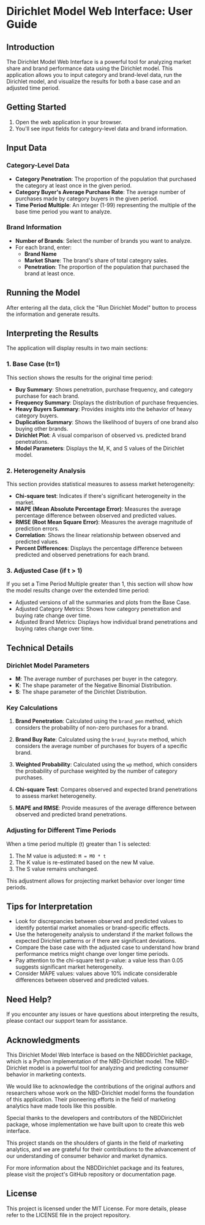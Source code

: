 # Dirichlet Model Web Interface: User Guide

## Introduction

The Dirichlet Model Web Interface is a powerful tool for analyzing market share and brand performance data using the Dirichlet model. This application allows you to input category and brand-level data, run the Dirichlet model, and visualize the results for both a base case and an adjusted time period.

## Getting Started

1. Open the web application in your browser.
2. You'll see input fields for category-level data and brand information.

## Input Data

### Category-Level Data
- **Category Penetration**: The proportion of the population that purchased the category at least once in the given period.
- **Category Buyer's Average Purchase Rate**: The average number of purchases made by category buyers in the given period.
- **Time Period Multiple**: An integer (1-99) representing the multiple of the base time period you want to analyze.

### Brand Information
- **Number of Brands**: Select the number of brands you want to analyze.
- For each brand, enter:
  - **Brand Name**
  - **Market Share**: The brand's share of total category sales.
  - **Penetration**: The proportion of the population that purchased the brand at least once.

## Running the Model

After entering all the data, click the "Run Dirichlet Model" button to process the information and generate results.

## Interpreting the Results

The application will display results in two main sections:

### 1. Base Case (t=1)

This section shows the results for the original time period:

- **Buy Summary**: Shows penetration, purchase frequency, and category purchase for each brand.
- **Frequency Summary**: Displays the distribution of purchase frequencies.
- **Heavy Buyers Summary**: Provides insights into the behavior of heavy category buyers.
- **Duplication Summary**: Shows the likelihood of buyers of one brand also buying other brands.
- **Dirichlet Plot**: A visual comparison of observed vs. predicted brand penetrations.
- **Model Parameters**: Displays the M, K, and S values of the Dirichlet model.

### 2. Heterogeneity Analysis

This section provides statistical measures to assess market heterogeneity:

- **Chi-square test**: Indicates if there's significant heterogeneity in the market.
- **MAPE (Mean Absolute Percentage Error)**: Measures the average percentage difference between observed and predicted values.
- **RMSE (Root Mean Square Error)**: Measures the average magnitude of prediction errors.
- **Correlation**: Shows the linear relationship between observed and predicted values.
- **Percent Differences**: Displays the percentage difference between predicted and observed penetrations for each brand.

### 3. Adjusted Case (if t > 1)

If you set a Time Period Multiple greater than 1, this section will show how the model results change over the extended time period:

- Adjusted versions of all the summaries and plots from the Base Case.
- Adjusted Category Metrics: Shows how category penetration and buying rate change over time.
- Adjusted Brand Metrics: Displays how individual brand penetrations and buying rates change over time.

## Technical Details

### Dirichlet Model Parameters

- **M**: The average number of purchases per buyer in the category.
- **K**: The shape parameter of the Negative Binomial Distribution.
- **S**: The shape parameter of the Dirichlet Distribution.

### Key Calculations

1. **Brand Penetration**: Calculated using the `brand_pen` method, which considers the probability of non-zero purchases for a brand.

2. **Brand Buy Rate**: Calculated using the `brand_buyrate` method, which considers the average number of purchases for buyers of a specific brand.

3. **Weighted Probability**: Calculated using the `wp` method, which considers the probability of purchase weighted by the number of category purchases.

4. **Chi-square Test**: Compares observed and expected brand penetrations to assess market heterogeneity.

5. **MAPE and RMSE**: Provide measures of the average difference between observed and predicted brand penetrations.

### Adjusting for Different Time Periods

When a time period multiple (t) greater than 1 is selected:

1. The M value is adjusted: `M = M0 * t`
2. The K value is re-estimated based on the new M value.
3. The S value remains unchanged.

This adjustment allows for projecting market behavior over longer time periods.

## Tips for Interpretation

- Look for discrepancies between observed and predicted values to identify potential market anomalies or brand-specific effects.
- Use the heterogeneity analysis to understand if the market follows the expected Dirichlet patterns or if there are significant deviations.
- Compare the base case with the adjusted case to understand how brand performance metrics might change over longer time periods.
- Pay attention to the chi-square test p-value: a value less than 0.05 suggests significant market heterogeneity.
- Consider MAPE values: values above 10% indicate considerable differences between observed and predicted values.

## Need Help?

If you encounter any issues or have questions about interpreting the results, please contact our support team for assistance.

## Acknowledgments

This Dirichlet Model Web Interface is based on the NBDDirichlet package, which is a Python implementation of the NBD-Dirichlet model. The NBD-Dirichlet model is a powerful tool for analyzing and predicting consumer behavior in marketing contexts.

We would like to acknowledge the contributions of the original authors and researchers whose work on the NBD-Dirichlet model forms the foundation of this application. Their pioneering efforts in the field of marketing analytics have made tools like this possible.

Special thanks to the developers and contributors of the NBDDirichlet package, whose implementation we have built upon to create this web interface.

This project stands on the shoulders of giants in the field of marketing analytics, and we are grateful for their contributions to the advancement of our understanding of consumer behavior and market dynamics.

For more information about the NBDDirichlet package and its features, please visit the project's GitHub repository or documentation page.

## License

This project is licensed under the MIT License. For more details, please refer to the LICENSE file in the project repository.
